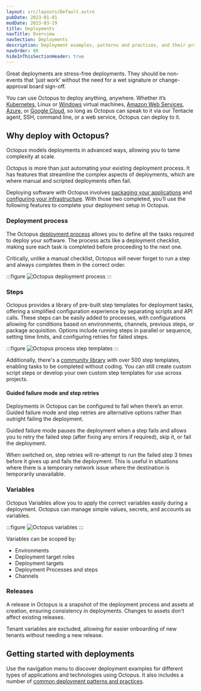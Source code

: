 ```yaml
---
layout: src/layouts/Default.astro
pubDate: 2023-01-01
modDate: 2023-03-19
title: Deployments
navTitle: Overview
navSection: Deployments
description: Deployment examples, patterns and practices, and their practical implementation using Octopus.
navOrder: 80
hideInThisSectionHeader: true
---
```


Great deployments are stress-free deployments. They should be non-events that ‘just work’ without the need for a wet signature or change-approval board sign-off.

You can use Octopus to deploy anything, anywhere. Whether it’s [Kubernetes](/docs/deployments/kubernetes), Linux or [Windows](/docs/deployments/windows) virtual machines, [Amazon Web Services](/docs/deployments/aws), [Azure](/docs/deployments/azure), or [Google Cloud](/docs/deployments/google-cloud), so long as Octopus can speak to it via our Tentacle agent, SSH, command line, or a web service, Octopus can deploy to it.

## Why deploy with Octopus?

Octopus models deployments in advanced ways, allowing you to tame complexity at scale. 

Octopus is more than just automating your existing deployment process. It has features that streamline the complex aspects of deployments, which are where manual and scripted deployments often fail.

Deploying software with Octopus involves [packaging your applications](/docs/packaging-applications/) and [configuring your infrastructure](/docs/infrastructure/). With those two completed, you’ll use the following features to complete your deployment setup in Octopus.

### Deployment process
The Octopus [deployment process](/docs/projects/deployment-process/) allows you to define all the tasks required to deploy your software. The process acts like a deployment checklist, making sure each task is completed before proceeding to the next one.

Critically, unlike a manual checklist, Octopus will never forget to run a step and always completes them in the correct order.

:::figure
![Octopus deployment process](/docs/deployments/octopus-deployment-process.png)
:::

### Steps
Octopus provides a library of pre-built step templates for deployment tasks, offering a simplified configuration experience by separating scripts and API calls. 
These steps can be easily added to processes, with configurations allowing for conditions based on environments, channels, previous steps, or package acquisition. Options include running steps in parallel or sequence, setting time limits, and configuring retries for failed steps. 

:::figure
![Octopus process step templates](/docs/deployments/octopus-step-templates.png)
:::

Additionally, there's a [community library](https://library.octopus.com/) with over 500 step templates, enabling tasks to be completed without coding. You can still create custom script steps or develop your own custom step templates for use across projects.

#### Guided failure mode and step retries
Deployments in Octopus can be configured to fail when there’s an error. Guided failure mode and step retries are alternative options rather than outright failing the deployment.

Guided failure mode pauses the deployment when a step fails and allows you to retry the failed step (after fixing any errors if required), skip it, or fail the deployment.

When switched on, step retries will re-attempt to run the failed step 3 times before it gives up and fails the deployment. This is useful in situations where there is a temporary network issue where the destination is temporarily unavailable.

### Variables
Octopus Variables allow you to apply the correct variables easily during a deployment. Octopus can manage simple values, secrets, and accounts as variables.

:::figure
![Octopus variables](/docs/deployments/octopus-variables.png)
:::

Variables can be scoped by:

- Environments
- Deployment target roles
- Deployment targets
- Deployment Processes and steps
- Channels

### Releases
A release in Octopus is a snapshot of the deployment process and assets at creation, ensuring consistency in deployments. Changes to assets don't affect existing releases. 

Tenant variables are excluded, allowing for easier onboarding of new tenants without needing a new release.

## Getting started with deployments

Use the navigation menu to discover deployment examples for different types of applications and technologies using Octopus. It also includes a number of [common deployment patterns and practices](/docs/deployments/patterns).